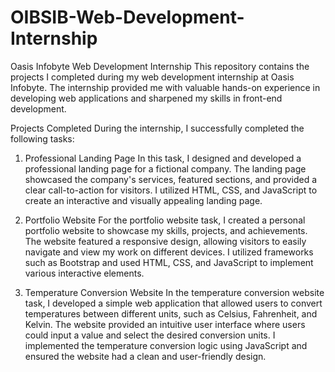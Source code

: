 # OIBSIB-Web-Development-Internship

Oasis Infobyte Web Development Internship
This repository contains the projects I completed during my web development internship at Oasis Infobyte. The internship provided me with valuable hands-on experience in developing web applications and sharpened my skills in front-end development.

Projects Completed
During the internship, I successfully completed the following tasks:

1. Professional Landing Page
In this task, I designed and developed a professional landing page for a fictional company. The landing page showcased the company's services, featured sections, and provided a clear call-to-action for visitors. I utilized HTML, CSS, and JavaScript to create an interactive and visually appealing landing page.

2. Portfolio Website
For the portfolio website task, I created a personal portfolio website to showcase my skills, projects, and achievements. The website featured a responsive design, allowing visitors to easily navigate and view my work on different devices. I utilized frameworks such as Bootstrap and used HTML, CSS, and JavaScript to implement various interactive elements.

3. Temperature Conversion Website
In the temperature conversion website task, I developed a simple web application that allowed users to convert temperatures between different units, such as Celsius, Fahrenheit, and Kelvin. The website provided an intuitive user interface where users could input a value and select the desired conversion units. I implemented the temperature conversion logic using JavaScript and ensured the website had a clean and user-friendly design.
